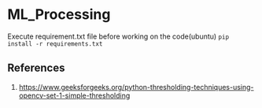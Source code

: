 # ML_Processing

Execute requirement.txt file before working on the code(ubuntu) `pip install -r requirements.txt`


## References
1. https://www.geeksforgeeks.org/python-thresholding-techniques-using-opencv-set-1-simple-thresholding